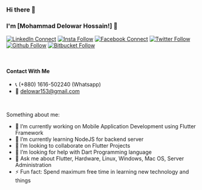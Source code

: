 ### Hi there 👋

### I'm [Mohammad Delowar Hossain!] 👋

[![LinkedIn Connect](https://img.shields.io/badge/%20-Connect-black?color=14171A&labelColor=2566C2&logo=linkedin&logoColor=ffffff)](https://www.linkedin.com/in/delowar-hossain-profile)  [![Insta Follow](https://img.shields.io/badge/%20-Follow-black?color=14171A&labelColor=2566C2&logo=instagram&logoColor=ffffff)](https://www.instagram.com/techbeetle)   [![Facebook Connect](https://img.shields.io/badge/%20-Connect-black?color=14171A&labelColor=1976d2&logo=facebook&logoColor=ffffff)](https://www.facebook.com/delowarhossainbio)  [![Twitter Follow](https://img.shields.io/badge/%20-Connect-black?color=14171A&labelColor=1976d2&logo=twitter&logoColor=ffffff)](https://www.twitter.com/delowarhtweet) [![Github Follow](https://img.shields.io/badge/%20-Connect-black?color=14171A&labelColor=1976d2&logo=github&logoColor=ffffff)](https://github.com/amidelu) [![Bitbucket Follow](https://img.shields.io/badge/%20-Connect-black?color=14171A&labelColor=1976d2&logo=bitbucket&logoColor=ffffff)](https://bitbucket.com/amidelu)

<br/>


#### Contact With Me
- 📞 (+880) 1616-502240 (Whatsapp)
- 💌 delowar153@gmail.com


<br/>

Something about me:

- 🔭 I’m currently working on Mobile Application Development using Flutter Framework
- 🌱 I’m currently learning NodeJS for backend server
- 👯 I’m looking to collaborate on Flutter Projects
- 🤔 I’m looking for help with Dart Programming language
- 💬 Ask me about Flutter, Hardware, Linux, Windows, Mac OS, Server Administration
- ⚡ Fun fact: Spend maximum free time in learning new technology and things

